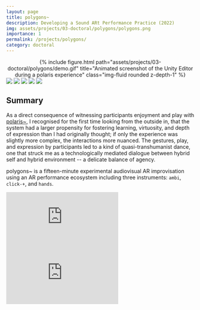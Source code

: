 ```yaml
---
layout: page
title: polygons~
description: Developing a Sound ARt Performance Practice (2022)
img: assets/projects/03-doctoral/polygons/polygons.png
importance: 1
permalink: /projects/polygons/
category: doctoral
---
```


<div class="row">
    <div class="col-sm mt-1 mt-md-0" align="center">
        {% include figure.html path="assets/projects/03-doctoral/polygons/demo.gif" title="Animated screenshot of the Unity Editor during a polaris experience" class="img-fluid rounded z-depth-1" %}
    </div>
</div>
<div class="caption">
    <a href="https://www.microsoft.com/en-gb/windows/"><img src="https://img.shields.io/badge/Platform-Windows-yellow?style=flat-square&logo=windows"></a>
    <a href="https://unity.com/"><img src="https://img.shields.io/badge/Environment-Unity%20&%20Pd-orange?style=flat-square&logo=unity&logoColor=white"></a>
    <a href="https://www.youtube.com/watch?v=zOeXI_WvzJA&list=PLA1CN3oynXG32NicEi72nnXsIp1anyWSr"><img src="https://img.shields.io/badge/Performances-Playlist-green?style=flat-square&logo=actigraph&logoColor=white"></a>
    <a href="https://github.com/sambilbow/polygons/wiki"><img src="https://img.shields.io/badge/Guide-Wiki-red?style=flat-square&logo=todoist&logoColor=white"></a>
    <a href="https://github.com/sambilbow/polygons/"><img src="https://img.shields.io/badge/Code-GitHub-blue?style=flat-square&logo=github&logoColor=white"></a>
</div>

## Summary
As a direct consequence of witnessing participants enjoyment and play with [polaris~](../polaris/), I recognised for the first time looking from the outside in, that the system had a larger propensity for fostering learning, virtuosity, and depth of expression than I had originally thought; if only the experience was slightly more complex, the interactions more nuanced. The gestures, play, and expression by participants led to a kind of quasi-transhumanist dance, one that struck me as a technologically mediated dialogue between hybrid self and hybrid environment -- a delicate balance of agency.

polygons~ is a fifteen-minute experimental audiovisual AR improvisation using an AR performance ecosystem including three instruments: `ambi`, `click-+`, and `hands`.

<div class="row" >
    <div class="col-sm mt-3 mt-md-0">
        <div class ="embed-responsive embed-responsive-16by9"><iframe src="https://www.youtube-nocookie.com/embed/9IErsDvhXjM" frameborder="0" webkitallowfullscreen mozallowfullscreen allowfullscreen></iframe></div>
    </div>
    <div class="col-sm mt-3 mt-md-0">
        <div class ="embed-responsive embed-responsive-16by9"><iframe src="https://www.youtube-nocookie.com/embed/zOeXI_WvzJA" frameborder="0" webkitallowfullscreen mozallowfullscreen allowfullscreen></iframe></div>
    </div>
</div><br>